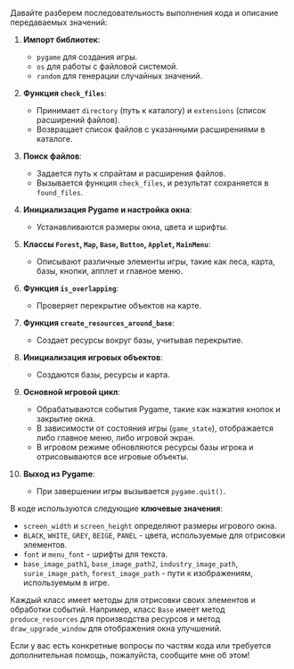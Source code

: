 Давайте разберем последовательность выполнения кода и описание передаваемых значений:

1. **Импорт библиотек**:
   - `pygame` для создания игры.
   - `os` для работы с файловой системой.
   - `random` для генерации случайных значений.

2. **Функция `check_files`**:
   - Принимает `directory` (путь к каталогу) и `extensions` (список расширений файлов).
   - Возвращает список файлов с указанными расширениями в каталоге.

3. **Поиск файлов**:
   - Задается путь к спрайтам и расширения файлов.
   - Вызывается функция `check_files`, и результат сохраняется в `found_files`.

4. **Инициализация Pygame и настройка окна**:
   - Устанавливаются размеры окна, цвета и шрифты.

5. **Классы `Forest`, `Map`, `Base`, `Button`, `Applet`, `MainMenu`**:
   - Описывают различные элементы игры, такие как леса, карта, базы, кнопки, апплет и главное меню.

6. **Функция `is_overlapping`**:
   - Проверяет перекрытие объектов на карте.

7. **Функция `create_resources_around_base`**:
   - Создает ресурсы вокруг базы, учитывая перекрытие.

8. **Инициализация игровых объектов**:
   - Создаются базы, ресурсы и карта.

9. **Основной игровой цикл**:
   - Обрабатываются события Pygame, такие как нажатия кнопок и закрытие окна.
   - В зависимости от состояния игры (`game_state`), отображается либо главное меню, либо игровой экран.
   - В игровом режиме обновляются ресурсы базы игрока и отрисовываются все игровые объекты.

10. **Выход из Pygame**:
    - При завершении игры вызывается `pygame.quit()`.

В коде используются следующие **ключевые значения**:
- `screen_width` и `screen_height` определяют размеры игрового окна.
- `BLACK`, `WHITE`, `GREY`, `BEIGE`, `PANEL` - цвета, используемые для отрисовки элементов.
- `font` и `menu_font` - шрифты для текста.
- `base_image_path1`, `base_image_path2`, `industry_image_path`, `surie_image_path`, `forest_image_path` - пути к изображениям, используемым в игре.

Каждый класс имеет методы для отрисовки своих элементов и обработки событий. Например, класс `Base` имеет метод `produce_resources` для производства ресурсов и метод `draw_upgrade_window` для отображения окна улучшений.

Если у вас есть конкретные вопросы по частям кода или требуется дополнительная помощь, пожалуйста, сообщите мне об этом! 
